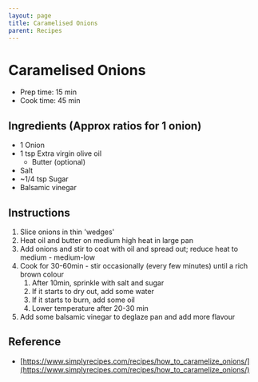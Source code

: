 ```yaml
---
layout: page
title: Caramelised Onions
parent: Recipes
---
```


# Caramelised Onions

- Prep time: 15 min
- Cook time: 45 min

## Ingredients (Approx ratios for 1 onion)

- 1 Onion
- 1 tsp Extra virgin olive oil
  - Butter (optional)
- Salt
- ~1/4 tsp Sugar
- Balsamic vinegar

## Instructions

1. Slice onions in thin 'wedges'
2. Heat oil and butter on medium high heat in large pan
3. Add onions and stir to coat with oil and spread out; reduce heat to medium - medium-low
4. Cook for 30-60min - stir occasionally (every few minutes) until a rich brown colour
   1. After 10min, sprinkle with salt and sugar
   2. If it starts to dry out, add some water
   3. If it starts to burn, add some oil
   4. Lower temperature after 20-30 min
5. Add some balsamic vinegar to deglaze pan and add more flavour

## Reference

- [https://www.simplyrecipes.com/recipes/how_to_caramelize_onions/](https://www.simplyrecipes.com/recipes/how_to_caramelize_onions/)
